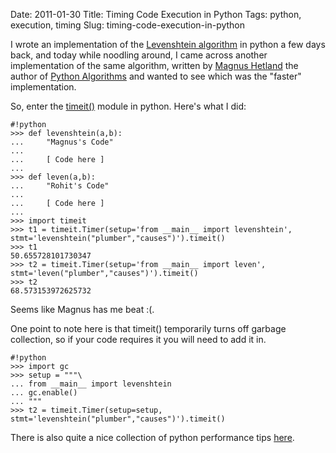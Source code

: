 Date: 2011-01-30
Title: Timing Code Execution in Python
Tags: python, execution, timing
Slug: timing-code-execution-in-python


I wrote an implementation of the [Levenshtein algorithm](http://en.wikipedia.org/wiki/Levenshtein_distance) in python a few days back, and today while noodling around, I came across another implementation of the same algorithm, written by [Magnus Hetland](http://hetland.org) the author of [Python Algorithms](http://www.amazon.com/Python-Algorithms-Mastering-Basic-Language/dp/1430232374/) and wanted to see which was the "faster" implementation.

So, enter the [timeit()](http://docs.python.org/library/timeit.html) module in python. Here's what I did:

    #!python
    >>> def levenshtein(a,b):
    ...     "Magnus's Code"
    ...     
    ...     [ Code here ]
    ...   
    >>> def leven(a,b):
    ...     "Rohit's Code"
    ...     
    ...     [ Code here ]
    ...     
    >>> import timeit
    >>> t1 = timeit.Timer(setup='from __main__ import levenshtein', stmt='levenshtein("plumber","causes")').timeit()
    >>> t1
    50.655728101730347
    >>> t2 = timeit.Timer(setup='from __main__ import leven', stmt='leven("plumber","causes")').timeit()
    >>> t2
    68.573153972625732

Seems like Magnus has me beat :(.

One point to note here is that timeit() temporarily turns off garbage collection, so if your code requires it you will need to add it in.

    #!python
    >>> import gc
    >>> setup = """\
    ... from __main__ import levenshtein
    ... gc.enable()
    ... """
    >>> t2 = timeit.Timer(setup=setup, stmt='levenshtein("plumber","causes")').timeit()

There is also quite a nice collection of python performance tips [here](http://wiki.python.org/moin/PythonSpeed/PerformanceTips).
